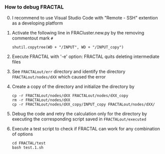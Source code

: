 ### How to debug FRACTAL

0. I recommend to use Visual Studio Code with "Remote - SSH" extention as a developing platform

1. Activate the following line in FRACluster.new.py by the removing commentout mark `#`

    ```
    shutil.copytree(WD + "/INPUT", WD + "/INPUT_copy")
    ```

2. Execute FRACTAL with '-e' option: FRACTAL quits deleting intermediate files

3. See `FRACTALout/err` directory and identify the directory `FRACTALout/nodes/dXX` which caused the error 

4. Create a copy of the directory and initialize the directory by

    ```
    cp -r FRACTALout/nodes/dXX FRACTALout/nodes/dXX_copy 
    rm -r FRACTALout/nodes/dXX
    cp -r FRACTALout/nodes/dXX_copy/INPUT_copy FRACTALout/nodes/dXX/
    ```

5. Debug the code and retry the calculation only for the directory by executing the corresponding script saved in `FRACTALout/executed`

6. Execute a test script to check if FRACTAL can work for any combination of options 

    ```
    cd FRACTAL/test
    bash test.1.sh
    ```